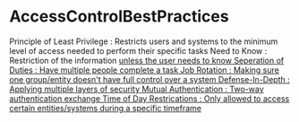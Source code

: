 # AccessControlBestPractices

Principle of Least Privilege
 : Restricts users and systems to the minimum level of access needed to perform their specific tasks
Need to Know
 : Restriction of the information <u>unless<u> the user needs to know
Seperation of Duties
 : Have multiple people complete a task
Job Rotation
 : Making sure one group/entity doesn't have full control over a system
Defense-In-Depth
 : Applying multiple layers of security
Mutual Authentication
 : Two-way authentication exchange
Time of Day Restrications
 : Only allowed to access certain entities/systems during a specific timeframe